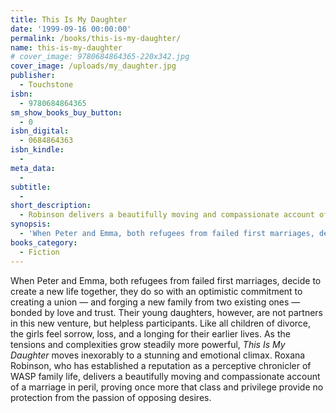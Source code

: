 ```yaml
---
title: This Is My Daughter
date: '1999-09-16 00:00:00'
permalink: /books/this-is-my-daughter/
name: this-is-my-daughter
# cover_image: 9780684864365-220x342.jpg
cover_image: /uploads/my_daughter.jpg
publisher:
  - Touchstone
isbn:
  - 9780684864365
sm_show_books_buy_button:
  - 0
isbn_digital:
  - 0684864363
isbn_kindle:
  -
meta_data:
  -
subtitle:
  -
short_description:
  - Robinson delivers a beautifully moving and compassionate account of a marriage in peril, proving once more that class and privilege provide no protection from the passion of opposing desires.
synopsis:
  - 'When Peter and Emma, both refugees from failed first marriages, decide to create a new life together, they do so with an optimistic commitment to creating a union — and forging a new family from two existing ones — bonded by love and trust. Their young daughters, however, are not partners in this new venture, but helpless participants. Like all children of divorce, the girls feel sorrow, loss, and a longing for their earlier lives. As the tensions and complexities grow steadily more powerful, <i id="yui_3_8_1_1_1371744912301_1084">This Is My Daughter</i> moves inexorably to a stunning and emotional climax. Roxana Robinson, who has established a reputation as a perceptive chronicler of WASP family life, delivers a beautifully moving and compassionate account of a marriage in peril, proving once more that class and privilege provide no protection from the passion of opposing desires.'
books_category:
  - Fiction
---
```

When Peter and Emma, both refugees from failed first marriages, decide to create a new life together, they do so with an optimistic commitment to creating a union — and forging a new family from two existing ones — bonded by love and trust. Their young daughters, however, are not partners in this new venture, but helpless participants. Like all children of divorce, the girls feel sorrow, loss, and a longing for their earlier lives. As the tensions and complexities grow steadily more powerful, <i id="yui_3_8_1_1_1371744912301_1084">This Is My Daughter</i> moves inexorably to a stunning and emotional climax. Roxana Robinson, who has established a reputation as a perceptive chronicler of WASP family life, delivers a beautifully moving and compassionate account of a marriage in peril, proving once more that class and privilege provide no protection from the passion of opposing desires.
